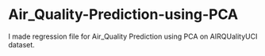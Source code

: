 # Air_Quality-Prediction-using-PCA
I made regression file for Air_Quality Prediction using PCA on AIRQUalityUCI dataset.
